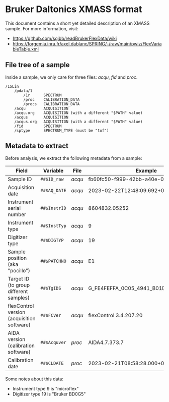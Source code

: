 # Bruker Daltonics XMASS format

This document contains a short yet detailed description of an XMASS sample. For more information, visit:

- https://github.com/sgibb/readBrukerFlexData/wiki
- https://forgemia.inra.fr/axel.dablanc/SPRING/-/raw/main/pwiz/FlexVariableTable.xml

## File tree of a sample
Inside a sample, we only care for three files: *acqu*, *fid* and *proc*.

```
/1SLin
    /pdata/1
        /1r      SPECTRUM
        /proc    CALIBRATION_DATA
        /procs   CALIBRATION_DATA
    /acqu        ACQUISITION
    /acqu.org    ACQUISITION (with a different "$PATH" value)
    /acqus       ACQUISITION
    /acqus.org   ACQUISITION (with a different "$PATH" value)
    /fid         SPECTRUM
    /sptype      SPECTRUM_TYPE (must be "tof")
```

## Metadata to extract
Before analysis, we extract the following metadata from a sample:

| Field                                      | Variable     | File   | Example                               |
|--------------------------------------------|--------------|--------|---------------------------------------|
| Sample ID                                  | `##$ID_raw`  | *acqu* | fb60fc50-f999-42bb-a40e-0bcc5e262e1d  |
| Acquisition date                           | `##$AQ_DATE` | *acqu* | 2023-02-22T12:48:09.692+01:00         |
| Instrument serial number                   | `##$InstrID` | *acqu* | 8604832.05252                         |
| Instrument type                            | `##$InstTyp` | *acqu* | 9                                     |
| Digitizer type                             | `##$DIGTYP`  | *acqu* | 19                                    |
| Sample position (aka "pocillo")            | `##$PATCHNO` | *acqu* | E1                                    |
| Target ID (to group different samples)     | `##$TgIDS`   | *acqu* | G_FE4FEFFA_0C05_4941_B01DB2DEDEF2F95F |
| flexControl version (acquisition software) | `##$FCVer`   | *acqu* | flexControl 3.4.207.20                |
| AIDA version (calibration software)        | `##$Acquver` | *proc* | AIDA4.7.373.7                         |
| Calibration date                           | `##$CLDATE`  | *proc* | 2023-02-21T08:58:28.000+00:00         |

Some notes about this data:

- Instrument type 9 is "microflex"
- Digitizer type 19 is "Bruker BD0G5"
